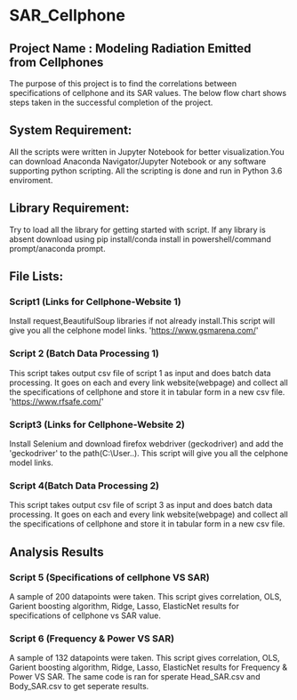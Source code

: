 # SAR_Cellphone
## Project Name : Modeling Radiation Emitted from Cellphones
The purpose of this project is to find the correlations between specifications of cellphone and its SAR values. 
The below flow chart shows steps taken in the successful completion of the project.

## System Requirement: 
All the scripts were written in Jupyter Notebook for better visualization.You can download Anaconda Navigator/Jupyter Notebook or any software supporting python scripting. All the scripting is done and run in Python 3.6 enviroment.
## Library Requirement:
Try to load all the library for getting started with script. If any library is absent download using pip install/conda install in powershell/command prompt/anaconda prompt.
## File Lists:
### Script1 (Links for Cellphone-Website 1) 
Install request,BeautifulSoup libraries if not already install.This script will give you all the celphone model links.
'https://www.gsmarena.com/'
### Script 2 (Batch Data Processing 1)
This script takes output csv file of script 1 as input and does batch data processing. It goes on each and every link website(webpage) and collect all the specifications of cellphone and store it in tabular form in a new csv file.
'https://www.rfsafe.com/'
### Script3 (Links for Cellphone-Website 2)
Install Selenium and download firefox webdriver (geckodriver) and add the 'geckodriver' to the path(C:\User\..). This script will give you all the celphone model links.
### Script 4(Batch Data Processing 2)
This script takes output csv file of script 3 as input and does batch data processing. It goes on each and every link website(webpage) and collect all the specifications of cellphone and store it in tabular form in a new csv file.
## Analysis Results
### Script 5 (Specifications of cellphone VS SAR)
A sample of 200 datapoints were taken. This script gives correlation, OLS, Garient boosting algorithm, Ridge, Lasso, ElasticNet results for specifications of cellphone vs SAR value.
### Script 6 (Frequency & Power VS SAR) 
A sample of 132 datapoints were taken. This script gives correlation, OLS, Garient boosting algorithm, Ridge, Lasso, ElasticNet results for Frequency & Power VS SAR. The same code is ran for sperate Head_SAR.csv and Body_SAR.csv to get seperate results.

